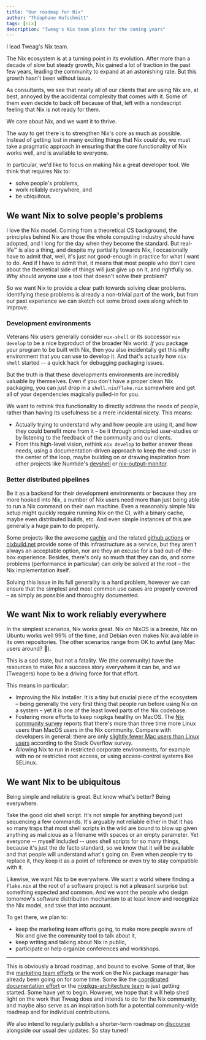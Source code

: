 ```yaml
---
title: "Our roadmap for Nix"
author: "Théophane Hufschmitt"
tags: [nix]
description: "Tweag's Nix team plans for the coming years"
---
```


I lead Tweag's Nix team.

The Nix ecosystem is at a turning point in its evolution. After more than a decade of slow but steady growth, Nix gained a lot of traction in the past few years, leading the community to expand at an astonishing rate.
But this growth hasn't been without issue.

As consultants, we see that nearly all of our clients that are using Nix are, at best, annoyed by the accidental complexity that comes with it.
Some of them even decide to back off because of that, left with a nondescript feeling that Nix is not ready for them.

We care about Nix, and we want it to thrive.

The way to get there is to strengthen Nix's core as much as possible.
Instead of getting lost in many exciting things that Nix _could_ do, we must take a pragmatic approach in ensuring that the core functionality of Nix works well, and is available to everyone.

In particular, we'd like to focus on making Nix a great developer tool. We think that requires Nix to:

- solve people's problems,
- work reliably everywhere, and
- be ubiquitous.

## We want Nix to solve people's problems

I love the Nix model.
Coming from a theoretical CS background, the principles behind Nix are those the whole computing industry should have adopted, and I long for the day when they become the standard.
But real-life™ is also a thing, and despite my partiality towards Nix, I occasionally have to admit that, well, it's just not good-enough in practice for what I want to do.
And if I have to admit that, it means that most people who don't care about the theoretical side of things will just give up on it, and rightfully so. Why should anyone use a tool that doesn't solve their problem?

So we want Nix to provide a clear path towards solving clear problems.
Identifying these problems is already a non-trivial part of the work, but from our past experience we can sketch out some broad axes along which to improve.

### Development environments

Veterans Nix users generally consider `nix-shell` or its successor `nix develop` to be a nice byproduct of the broader Nix world: _If_ you package your program to be built with Nix, then you also incidentally get this nifty environment that you can use to develop it.
And that's actually how `nix-shell` started -- a quick hack for debugging packaging issues.

But the truth is that these developments environments are incredibly valuable by themselves.
Even if you don't have a proper clean Nix packaging, you can just drop in a `shell.nix`/`flake.nix` somewhere and get all of your dependencies magically pulled-in for you.

We want to rethink this functionality to directly address the needs of people, rather than having its usefulness be a mere incidental nicety.
This means:

- Actually trying to understand why and how people are using it, and how they could benefit more from it – be it through principled user-studies or by listening to the feedback of the community and our clients.
- From this high-level vision, rethink `nix develop` to better answer these needs, using a documentation-driven approach to keep the end-user in the center of the loop, maybe building on or drawing inspiration from other projects like Numtide's [devshell] or [nix-output-monitor].

[devshell]: https://numtide.github.io/devshell/
[nix-output-monitor]: https://github.com/maralorn/nix-output-monitor

### Better distributed pipelines

Be it as a backend for their development environments or because they are more hooked into Nix, a number of Nix users need more than just being able to run a Nix command on their own machine.
Even a reasonably simple Nix setup might quickly require running Nix on the CI, with a binary cache, maybe even distributed builds, etc.
And even simple instances of this are generally a huge pain to do properly.

Some projects like the awesome [cachix] and the related [github actions][cachix_actions] or [nixbuild.net] provide some of this infrastructure as a service, but they aren't always an acceptable option, nor are they an excuse for a bad out-of-the-box experience.
Besides, there's only so much that they can do, and some problems (performance in particular) can only be solved at the root – the Nix implementation itself.

[cachix_actions]: https://github.com/search?q=action+user%3Acachix&type=repositories
[cachix]: https://www.cachix.org/
[nixbuild.net]: https://nixbuild.net/

Solving this issue in its full generality is a hard problem, however we can ensure that the simplest and most common use cases are properly covered – as simply as possible and thoroughly documented.

## We want Nix to work reliably everywhere

In the simplest scenarios, Nix works great. Nix on NixOS is a breeze, Nix on Ubuntu works well 99% of the time, and Debian even makes Nix available in its own repositories.
The other scenarios range from OK to awful (any Mac users around? 👋).

This is a sad state, but not a fatality.
We (the community) have the resources to make Nix a success story everywhere it can be, and we (Tweagers) hope to be a driving force for that effort.

This means in particular:

- Improving the Nix installer. It is a tiny but crucial piece of the ecosystem – being generally the very first thing that people run before using Nix on a system – yet it is one of the least loved parts of the Nix codebase.
- Fostering more efforts to keep nixpkgs healthy on MacOS. The [Nix
  community survey][2022_survey_report] reports that there's more than
  three time more Linux users than MacOS users in the
  Nix community. Compare with developers in general: there are only [slightly fewer Mac users than Linux users](https://survey.stackoverflow.co/2022/#section-most-popular-technologies-operating-system) according to the Stack Overflow survey.
- Allowing Nix to run in restricted corporate environments, for example with no or restricted root access, or using access-control systems like SELinux.

[2022_survey_report]: https://discourse.nixos.org/t/2022-nix-survey-results/18983

## We want Nix to be ubiquitous

Being simple and reliable is great. But know what's better? Being everywhere.

Take the good old shell script.
It's not simple for anything beyond just sequencing a few commands.
It's arguably not reliable either in that it has so many traps that most shell scripts in the wild are bound to blow up given anything as malicious as a filename with spaces or an empty parameter.
Yet everyone -- myself included -- uses shell scripts for so many things, because it's just the de facto standard, so we know that it will be available and that people will understand what's going on.
Even when people try to replace it, they keep it as a point of reference or even try to stay compatible with it.

Likewise, we want Nix to be everywhere.
We want a world where finding a `flake.nix` at the root of a software project is not a pleasant surprise but something expected and common.
And we want the people who design tomorrow's software distribution mechanism to at least know and recognize the Nix model, and take that into account.

To get there, we plan to:

- keep the marketing team efforts going, to make more people aware of Nix and give the community tool to talk about it,
- keep writing and talking about Nix in public,
- participate or help organize conferences and workshops.

---

This is obviously a broad roadmap, and bound to evolve.
Some of that, like the [marketing team efforts](https://discourse.nixos.org/t/marketing-team-can-we-present-nix-nixos-better/6249) or the work on the Nix package manager has already been going on for some time.
Some like the [coordinated documentation effort](https://discourse.nixos.org/t/documentation-team-flattening-the-learning-curve/20003) or the [nixpkgs-architecture team](https://github.com/nixpkgs-architecture/) is just getting started.
Some have yet to begin.
However, we hope that it will help shed light on the work that Tweag does and intends to do for the Nix community, and maybe also serve as an inspiration both for a potential community-wide roadmap and for individual contributions.

We also intend to regularly publish a shorter-term roadmap on [discourse](https://discourse.nixos.org) alongside our usual dev updates. So stay tuned!
